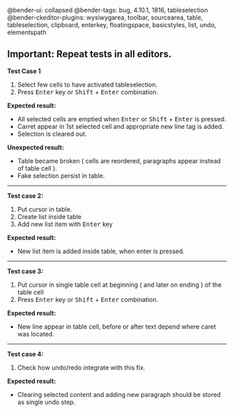 @bender-ui: collapsed
@bender-tags: bug, 4.10.1, 1816, tableselection
@bender-ckeditor-plugins: wysiwygarea, toolbar, sourcearea, table, tableselection, clipboard, enterkey, floatingspace, basicstyles, list, undo, elementspath

## Important: Repeat tests in all editors.

**Test Case 1**
1. Select few cells to have activated tableselection.
2. Press <kbd>Enter</kbd> key or <kbd>Shift</kbd> + <kbd>Enter</kbd> combination.

**Expected result:**
* All selected cells are emptied when <kbd>Enter</kbd> or <kbd>Shift</kbd> + <kbd>Enter</kbd> is pressed.
* Carret appear in 1st selected cell and appropriate new line tag is added.
* Selection is cleared out.

**Unexpected result:**
* Table became broken ( cells are reordered, paragraphs appear instead of table cell ).
* Fake selection persist in table.

----
**Test case 2:**
1. Put cursor in table.
2. Create list inside table
3. Add new list item with <kbd>Enter</kbd> key

**Expected result:**
* New list item is added inside table, when enter is pressed.

----
**Test case 3:**
1. Put cursor in single table cell at beginning ( and later on ending ) of the table cell
2. Press <kbd>Enter</kbd> key or <kbd>Shift</kbd> + <kbd>Enter</kbd> combination.

**Expected result:**
* New line appear in table cell, before or after text depend where caret was located.

----
**Test case 4:**
1. Check how undo/redo integrate with this fix.

**Expected result:**
* Clearing selected content and adding new paragraph should be stored as single undo step.
